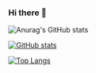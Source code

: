 ### Hi there 👋

<!--
**snndmr/snndmr** is a ✨ _special_ ✨ repository because its `README.md` (this file) appears on your GitHub profile.

Here are some ideas to get you started:

- 🔭 I’m currently working on ...
- 🌱 I’m currently learning ...
- 👯 I’m looking to collaborate on ...
- 🤔 I’m looking for help with ...
- 💬 Ask me about ...
- 📫 How to reach me: ...
- 😄 Pronouns: ...
- ⚡ Fun fact: ...
-->

![Anurag's GitHub stats](https://github-readme-stats.vercel.app/api?username=anuraghazra&bg_color=30,e96443,904e95&title_color=fff&text_color=fff&include_all_commits=true)

[![GitHub stats](https://github-readme-stats.vercel.app/api?username=snndmr&show_icons=true&theme=gradient)](https://github.com/snndmr/)

[![Top Langs](https://github-readme-stats.vercel.app/api/top-langs/?username=snndmr&layout=compact&langs_count=8)](https://github.com/snndmr/)
